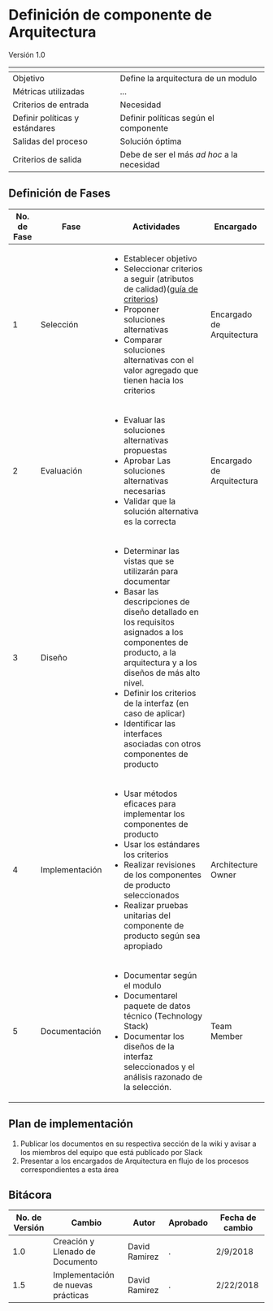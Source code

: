 # Definición de componente de Arquitectura
Versión 1.0


[]() | []()  
--|--
Objetivo| Define la arquitectura de un modulo
Métricas utilizadas | ...
Criterios de entrada | Necesidad
Definir políticas y estándares | Definir políticas según el componente
Salidas del proceso | Solución óptima
Criterios de salida | Debe de ser el más *ad hoc* a la necesidad


## Definición de Fases
No. de Fase | Fase | Actividades | Encargado
------------|------|-------------|-----------
1 | Selección |<ul><li>Establecer objetivo <li>Seleccionar criterios a seguir (atributos de calidad)([guía de criterios](https://github.com/CaveLabs-1/Wiki/blob/master/Arquitectura/Guias/Gu%C3%ADa%20de%20Criterios.md))</li><li>Proponer soluciones alternativas</li><li>Comparar soluciones alternativas con el valor agregado que tienen hacia los criterios</li></ul>| Encargado de Arquitectura
2 | Evaluación |<ul><li>Evaluar las soluciones alternativas propuestas</li><li>Aprobar Las soluciones alternativas necesarias</li><li>Validar que la solución alternativa es la correcta</li></ul>| Encargado de Arquitectura
3 | Diseño | <ul><li>Determinar las vistas que se utilizarán para documentar</li><li>Basar las descripciones de diseño detallado en los requisitos asignados a los componentes de producto, a la arquitectura y a los diseños de más alto nivel.</li><li>Definir los criterios de la interfaz (en caso de aplicar)</li><li> Identificar las interfaces asociadas con otros componentes de producto</li><ul>
4 | Implementación | <ul><li>Usar métodos eficaces para implementar los componentes de producto</li><li>Usar los estándares los criterios</li><li>Realizar revisiones de los componentes de producto seleccionados</li><li>Realizar pruebas unitarias del componente de producto según sea apropiado</li></ul> | Architecture Owner
5 | Documentación | <ul><li>Documentar según el modulo</li><li> Documentarel paquete de datos técnico (Technology Stack)</li><li>Documentar los diseños de la interfaz seleccionados y el análisis razonado de la selección.</li></ul> | Team Member

## Plan de implementación

1. Publicar los documentos en su respectiva sección de la wiki y avisar a los miembros del equipo que está publicado por Slack
2. Presentar a los encargados de Arquitectura en flujo de los procesos correspondientes a esta área

## Bitácora


No. de Versión | Cambio | Autor | Aprobado | Fecha de cambio
---------------|--------|-------|----------|----------------
1.0 | Creación y Llenado de Documento | David Ramirez | . | 2/9/2018
1.5 | Implementación de nuevas prácticas | David Ramirez | . | 2/22/2018
